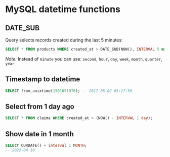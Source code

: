 # MySQL datetime functions

## DATE_SUB

Query selects records created during the last 5 minutes:

```sql
SELECT * FROM products WHERE created_at > DATE_SUB(NOW(), INTERVAL 5 minute);
```

*Note:* Instead of `minute` you can use: `second`, `hour`, `day`, `week`, `month`, `quarter`, `year`

## Timestamp to datetime

```sql
SELECT from_unixtime(1501651076); -- 2017-08-02 05:17:56
```

## Select from 1 day ago

```sql
SELECT * FROM claims WHERE created_at > (NOW() - INTERVAL 1 day);
```

## Show date in 1 month
  ```sql
  SELECT CURDATE() + interval 1 MONTH;
  -- 2022-04-10
  ```
